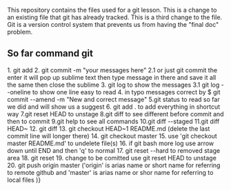 This repository contains the files used for a git lesson. 
 This is a change to an existing file that git has already tracked. 
 This is a third change to the file. 
 Git is a version control system that prevents us from having the "final doc" problem. 
 <h2>So far command git</h2>
	1. git add <filename>
 	2. git commit -m "your messages here"
 		2.1 or just git commit the enter it will pop up sublime text then type message in there and save it all the same then close the sublime 
 	3. git log  to show the messages
 		3.1 git log --oneline to show one line  easy to read
 	4. in typo messages correct by $ git commit --amend -m "New and correct message"
 	5.git status to read so far we did and will show us a suggest
	6. git add .  to add everything in shortcut way
	7.git reset HEAD <file> to unstage
	8.git diff to see different before commit and then to commit 
	9.git help to see all commands
	10.git diff --staged
	11.git diff HEAD~<fill number stage behind like '4' and print stage all the way to 1 >
	12. git diff <commit hash>
	13. git checkout HEAD~1 README.md (delete the last commit line will longer there)
	14. git checkout master
	15. use 'git checkout master README.md' to undelete file(s)
	16. if git bash more log use arrow down until END and then 'q' to normal
	17.  git reset --hard  to removed stage area
	18. git reset <hash> <file name>
	19. change to be comitted use git reset HEAD <file> to unstage
	20. git push origin master ('origin' is arias name or short name for referring to remote  github  and 'master' is arias name or shor name for referring to local files )}
